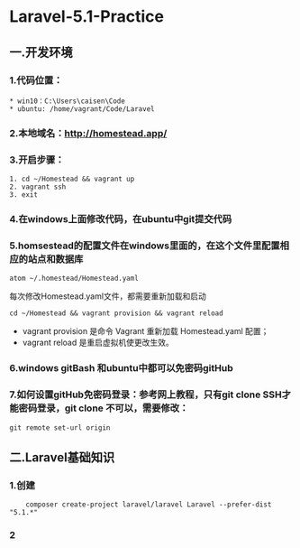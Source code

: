 # Laravel-5.1-Practice

## 一.开发环境

### 1.代码位置：
    * win10：C:\Users\caisen\Code
    * ubuntu: /home/vagrant/Code/Laravel

### 2.本地域名：http://homestead.app/

### 3.开启步骤：
    1. cd ~/Homestead && vagrant up
    2. vagrant ssh
    3. exit

### 4.在windows上面修改代码，在ubuntu中git提交代码

### 5.homsestead的配置文件在windows里面的，在这个文件里配置相应的站点和数据库
    atom ~/.homestead/Homestead.yaml
每次修改Homestead.yaml文件，都需要重新加载和启动

    cd ~/Homestead && vagrant provision && vagrant reload

* vagrant provision 是命令 Vagrant 重新加载 Homestead.yaml 配置；
* vagrant reload 是重启虚拟机使更改生效。

### 6.windows gitBash 和ubuntu中都可以免密码gitHub

### 7.如何设置gitHub免密码登录：参考网上教程，只有git clone SSH才能密码登录，git clone 不可以，需要修改：

    git remote set-url origin

    
## 二.Laravel基础知识

### 1.创建


```
    composer create-project laravel/laravel Laravel --prefer-dist "5.1.*"
```

### 2